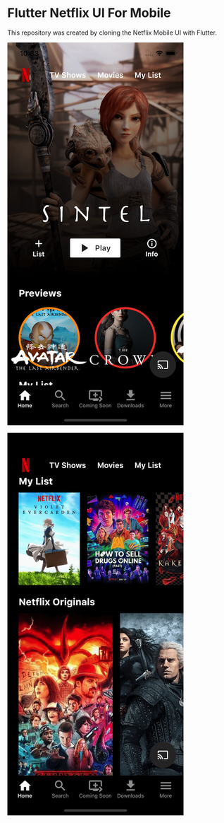 # Flutter Netflix UI For Mobile

This repository was created by cloning the Netflix Mobile UI with Flutter.

![Mobile Screenshot 1](screenshots/mobile0.png)

![Mobile Screenshot 2](screenshots/mobile1.png)
